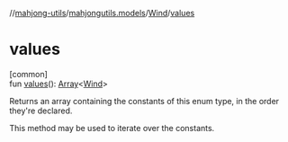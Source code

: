//[mahjong-utils](../../../index.md)/[mahjongutils.models](../index.md)/[Wind](index.md)/[values](values.md)

# values

[common]\
fun [values](values.md)(): [Array](https://kotlinlang.org/api/latest/jvm/stdlib/kotlin-stdlib/kotlin/-array/index.html)&lt;[Wind](index.md)&gt;

Returns an array containing the constants of this enum type, in the order they're declared.

This method may be used to iterate over the constants.
